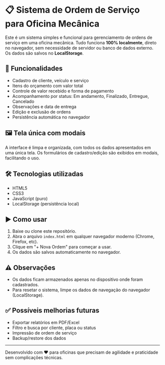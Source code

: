 # 📋 Sistema de Ordem de Serviço para Oficina Mecânica

Este é um sistema simples e funcional para gerenciamento de ordens de serviço em uma oficina mecânica. Tudo funciona **100% localmente**, direto no navegador, sem necessidade de servidor ou banco de dados externo. Os dados são salvos no **LocalStorage**.

## 🚀 Funcionalidades

- Cadastro de cliente, veículo e serviço
- Itens do orçamento com valor total
- Controle de valor recebido e forma de pagamento
- Acompanhamento por status: Em andamento, Finalizado, Entregue, Cancelado
- Observações e data de entrega
- Edição e exclusão de ordens
- Persistência automática no navegador

## 🖼️ Tela única com modais

A interface é limpa e organizada, com todos os dados apresentados em uma única tela. Os formulários de cadastro/edição são exibidos em modais, facilitando o uso.

## 🛠️ Tecnologias utilizadas

- HTML5
- CSS3
- JavaScript (puro)
- LocalStorage (persistência local)


## ▶️ Como usar

1. Baixe ou clone este repositório.
2. Abra o arquivo `index.html` em qualquer navegador moderno (Chrome, Firefox, etc).
3. Clique em "+ Nova Ordem" para começar a usar.
4. Os dados são salvos automaticamente no navegador.

## ⚠️ Observações

- Os dados ficam armazenados apenas no dispositivo onde foram cadastrados.
- Para resetar o sistema, limpe os dados de navegação do navegador (LocalStorage).

## ✅ Possíveis melhorias futuras

- Exportar relatórios em PDF/Excel
- Filtro e busca por cliente, placa ou status
- Impressão de ordem de serviço
- Backup/restore dos dados

---

Desenvolvido com ❤️ para oficinas que precisam de agilidade e praticidade sem complicações técnicas.
